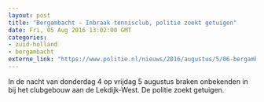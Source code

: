 ```yaml
---
layout: post
title: "Bergambacht - Inbraak tennisclub, politie zoekt getuigen"
date: Fri, 05 Aug 2016 13:02:00 GMT
categories: 
- zuid-holland 
- bergambacht 
externe_link: "https://www.politie.nl/nieuws/2016/augustus/5/06-bergambacht-inbraak-tennisclub-politie-zoekt-getuigen.html"
---
```


In de nacht van donderdag 4 op vrijdag 5 augustus braken onbekenden in bij het clubgebouw aan de Lekdijk-West. De politie zoekt getuigen.

